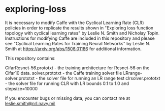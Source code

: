 # exploring-loss

It is necessary to modify Caffe with the Cyclical Learning Rate (CLR) policies in order to replicate the results shown in "Exploring loss function topology with cyclical learning rates" by Leslie N. Smith and Nicholay Topin.  Instructions for modifying Caffe are included in this repository and please see "Cyclical Learning Rates for Training Neural Networks" by Leslie N. Smith at https://arxiv.org/abs/1506.01186 for additional information.

This repository contains:

CifarResnet-56.prototxt - the training architecture for Resnet-56 on the Cifar10 data.
solver.prototxt - the Caffe training solver file
LRrange-solver.prototxt - the solver file for running an LR range test
clrsolver.prototxt - the solver file for running CLR with LR bounds 0.1 to 1.0 and stepsize=10000

If you encounter bugs or missing data, you can contact me at leslie.smith@nrl.navy.mil

